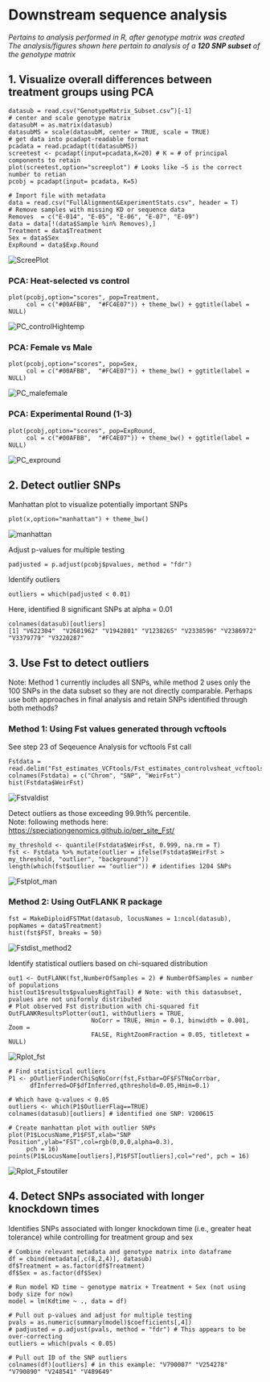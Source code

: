 # Downstream sequence analysis
*Pertains to analysis performed in R, after genotype matrix was created*  
*The analysis/figures shown here pertain to analysis of a **120 SNP subset** of the genotype matrix*

## 1. Visualize overall differences between treatment groups using PCA 

```
datasub = read.csv("GenotypeMatrix_Subset.csv”)[-1]
# center and scale genotype matrix
datasubM = as.matrix(datasub)
datasubMS = scale(datasubM, center = TRUE, scale = TRUE)
# get data into pcadapt-readable format
pcadata = read.pcadapt(t(datasubMS)) 
screetest <- pcadapt(input=pcadata,K=20) # K = # of principal components to retain
plot(screetest,option="screeplot") # Looks like ~5 is the correct number to retian
pcobj = pcadapt(input= pcadata, K=5)

# Import file with metadata
data = read.csv("FullAlignment&ExperimentStats.csv", header = T)
# Remove samples with missing KD or sequence data
Removes  = c("E-014", "E-05", "E-06", "E-07", "E-09")
data = data[!(data$Sample %in% Removes),] 
Treatment = data$Treatment
Sex = data$Sex
ExpRound = data$Exp.Round

```
![ScreePlot](https://github.com/lcouper/MosquitoThermalSelection/assets/10873177/fa113cf0-f92a-4c4b-a507-d3df67882de3)

### PCA: Heat-selected vs control 
```
plot(pcobj,option="scores", pop=Treatment, 
     col = c("#00AFBB",  "#FC4E07")) + theme_bw() + ggtitle(label = NULL)
```
![PC_controlHightemp](https://github.com/lcouper/MosquitoThermalSelection/assets/10873177/2400bd1b-fd4e-4406-8d09-398543ed5489)

### PCA: Female vs Male
```
plot(pcobj,option="scores", pop=Sex, 
     col = c("#00AFBB",  "#FC4E07")) + theme_bw() + ggtitle(label = NULL)
```
![PC_malefemale](https://github.com/lcouper/MosquitoThermalSelection/assets/10873177/dc5818f5-fe25-4ac1-9a8e-5a27d9daac54)

### PCA: Experimental Round (1-3)
```
plot(pcobj,option="scores", pop=ExpRound, 
     col = c("#00AFBB",  "#FC4E07")) + theme_bw() + ggtitle(label = NULL)
```
![PC_expround](https://github.com/lcouper/MosquitoThermalSelection/assets/10873177/14771264-4411-4865-a168-da3fc019bcfe)

## 2. Detect outlier SNPs

Manhattan plot to visualize potentially important SNPs 

```
plot(x,option="manhattan") + theme_bw()
```
![manhattan](https://github.com/lcouper/MosquitoThermalSelection/assets/10873177/a4de6047-7f4d-4e9b-9a55-f641087909cb)


Adjust p-values for multiple testing
```
padjusted = p.adjust(pcobj$pvalues, method = "fdr")
```
Identify outliers
```
outliers = which(padjusted < 0.01)
```
Here, identified 8 significant SNPs at alpha = 0.01
```
colnames(datasub)[outliers]
[1] "V622304"  "V2681962" "V1942801" "V1238265" "V2338596" "V2386972" "V3379779" "V3220287"
```

## 3. Use Fst to detect outliers

Note: Method 1 currently includes all SNPs, while method 2 uses only the 100 SNPs in the data subset so they are not directly comparable. Perhaps use both approaches in final analysis and retain SNPs identified through both methods?

### Method 1: Using Fst values generated through vcftools 

See step 23 of Seqeuence Analysis for vcftools Fst call

```
Fstdata = read.delim("Fst_estimates_VCFtools/Fst_estimates_controlvsheat_vcftools.txt")
colnames(Fstdata) = c("Chrom", "SNP", "WeirFst")
hist(Fstdata$WeirFst)
```
![Fstvaldist](https://github.com/lcouper/MosquitoThermalSelection/assets/10873177/9a670d8d-f6f8-4f8b-a4ae-40b644f8bed2)

Detect outliers as those exceeding 99.9th% percentile.  
Note: following methods here: https://speciationgenomics.github.io/per_site_Fst/

```
my_threshold <- quantile(Fstdata$WeirFst, 0.999, na.rm = T)
fst <- Fstdata %>% mutate(outlier = ifelse(Fstdata$WeirFst > my_threshold, "outlier", "background"))
length(which(fst$outlier == "outlier")) # identifies 1204 SNPs
```
![Fstplot_man](https://github.com/lcouper/MosquitoThermalSelection/assets/10873177/bfe65f29-6724-44a1-80f1-3bc636e654cc)

### Method 2: Using OutFLANK R package 

```
fst = MakeDiploidFSTMat(datasub, locusNames = 1:ncol(datasub), popNames = data$Treatment)
hist(fst$FST, breaks = 50)
```

![Fstdist_method2](https://github.com/lcouper/MosquitoThermalSelection/assets/10873177/2327fa5f-fc2c-43bc-96b2-8e8de6a49d60)

Identify statistical outliers based on chi-squared distribution
```
out1 <- OutFLANK(fst,NumberOfSamples = 2) # NumberOfSamples = number of populations
hist(out1$results$pvaluesRightTail) # Note: with this datasubset, pvalues are not uniformly distributed
# Plot observed Fst distribution with chi-squared fit
OutFLANKResultsPlotter(out1, withOutliers = TRUE,
                       NoCorr = TRUE, Hmin = 0.1, binwidth = 0.001, Zoom =
                       FALSE, RightZoomFraction = 0.05, titletext = NULL)
```
![Rplot_fst](https://github.com/lcouper/MosquitoThermalSelection/assets/10873177/8b85d612-3f5c-4fa1-b2eb-bf51dfba6b5f)

```
# Find statistical outliers
P1 <- pOutlierFinderChiSqNoCorr(fst,Fstbar=OF$FSTNoCorrbar,
      dfInferred=OF$dfInferred,qthreshold=0.05,Hmin=0.1)

# Which have q-values < 0.05
outliers <- which(P1$OutlierFlag==TRUE)
colnames(datasub)[outliers] # identified one SNP: V200615

# Create manhattan plot with outlier SNPs
plot(P1$LocusName,P1$FST,xlab="SNP Position",ylab="FST",col=rgb(0,0,0,alpha=0.3), 
     pch = 16)
points(P1$LocusName[outliers],P1$FST[outliers],col="red", pch = 16)
```

![Rplot_Fstoutiler](https://github.com/lcouper/MosquitoThermalSelection/assets/10873177/ab4e819a-52be-490a-8658-43f3e2962af0)



## 4. Detect SNPs associated with longer knockdown times 

Identifies SNPs associated with longer knockdown time (i.e., greater heat tolerance) while controlling for treatment group and sex
```
# Combine relevant metadata and genotype matrix into dataframe
df = cbind(metadata[,c(8,2,4)], datasub)
df$Treatment = as.factor(df$Treatment)
df$Sex = as.factor(df$Sex)

# Run model KD time ~ genotype matrix + Treatment + Sex (not using body size for now) 
model = lm(Kdtime ~ ., data = df)

# Pull out p-values and adjust for multiple testing
pvals = as.numeric(summary(model)$coefficients[,4])
# padjusted = p.adjust(pvals, method = "fdr") # This appears to be over-correcting
outliers = which(pvals < 0.05) 

# Pull out ID of the SNP outliers
colnames(df)[outliers] # in this example: "V790007" "V254278" "V790890" "V248541" "V489649"
```

